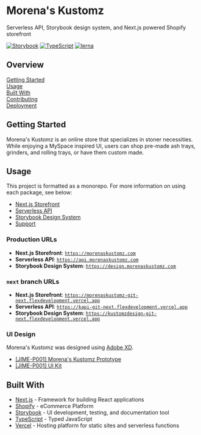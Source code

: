 # Morena's Kustomz

Serverless API, Storybook design system, and Next.js powered Shopify storefront

[![Storybook](https://cdn.jsdelivr.net/gh/storybookjs/brand@master/badge/badge-storybook.svg)](https://storybook.js.org/)
[![TypeScript](https://badgen.net/badge/-/typescript?icon=typescript&label)](https://www.typescriptlang.org/)
[![lerna](https://img.shields.io/badge/maintained%20with-lerna-cc00ff.svg)](https://lerna.js.org/)

## Overview

[Getting Started](#getting-started)  
[Usage](#usage)  
[Built With](#built-with)  
[Contributing](docs/CONTRIBUTING.md)  
[Deployment](docs/DEPLOYMENT.md)

## Getting Started

Morena's Kustomz is an online store that specializes in stoner necessities.
While enjoying a MySpace inspired UI, users can shop pre-made ash trays,
grinders, and rolling trays, or have them custom made.

## Usage

This project is formatted as a monorepo. For more information on using each
package, see below:

- [Next.js Storefront](packages/app/README.md)
- [Serverless API](packages/api/README.md)
- [Storybook Design System](packages/system/README.md)
- [Support](packages/core/README.md)

### Production URLs

- **Next.js Storefront**: [`https://morenaskustomz.com`][1]
- **Serverless API**: [`https://api.morenaskustomz.com`][2]
- **Storybook Design System**: [`https://design.morenaskustomz.com`][3]

### `next` branch URLs

- **Next.js Storefront**:
  [`https://morenaskustomz-git-next.flexdevelopment.vercel.app`][4]
- **Serverless API**: [`https://kapi-git-next.flexdevelopment.vercel.app`][5]
- **Storybook Design System**:
  [`https://kustomzdesign-git-next.flexdevelopment.vercel.app`][6]

### UI Design

Morena's Kustomz was designed using [Adobe XD][7].

- [[JIME-P001] Morena's Kustomz Prototype][8]
- [[JIME-P001] UI Kit][9]

## Built With

- [Next.js][10] - Framework for building React applications
- [Shopify][11] - eCommerce Platform
- [Storybook][12] - UI development, testing, and documentation tool
- [TypeScript][13] - Typed JavaScript
- [Vercel][14] - Hosting platform for static sites and serverless functions

[1]: https://morenaskustomz.com
[2]: https://api.morenaskustomz.com
[3]: https://design.morenaskustomz.com
[4]: https://morenaskustomz-git-next.flexdevelopment.vercel.app/
[5]: https://kapi-git-next.flexdevelopment.vercel.app/
[6]: https://kustomzdesign-git-next.flexdevelopment.vercel.app/
[7]: https://www.adobe.com/products/xd
[8]: https://xd.adobe.com/view/da3f8f74-1e09-49d1-9d4b-493cebb875a9-8f6c/
[9]: https://xd.adobe.com/view/1dff0391-4710-4fd5-9320-f3051861aec6-48ac/grid
[10]: https://nextjs.org/
[11]: https://www.shopify.com/
[12]: https://storybook.js.org/
[13]: https://www.typescriptlang.org/
[14]: https://vercel.com/

